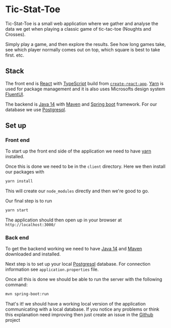 # Tic-Stat-Toe

Tic-Stat-Toe is a small web application where we gather and analyse the data we get when playing a classic game of tic-tac-toe (Noughts and Crosses).

Simply play a game, and then explore the results. See how long games take, see which player normally comes out on top, which square is best to take first. etc. 

## Stack

The front end is [React](https://reactjs.org/) with [TypeScript](https://www.typescriptlang.org/) build from [`create-react-app`](https://reactjs.org/docs/create-a-new-react-app.html). [Yarn](https://yarnpkg.com/) is used for package management and it is also uses Microsofts design system [FluentUI](https://developer.microsoft.com/en-us/fluentui#/).

The backend is [Java 14](https://openjdk.java.net/projects/jdk/14/) with [Maven](https://maven.apache.org/) and [Spring boot](https://spring.io/projects/spring-boot) framework. For our database we use [Postgresql](https://www.postgresql.org/). 

## Set up

### Front end

To start up the front end side of the application we need to have [yarn](https://yarnpkg.com/) installed. 

Once this is done we need to be in the `client` directory. Here we then install our packages with

```sh
yarn install
```

 This will create our `node_modules` directly and then we're good to go. 

Our final step is to run

```sh
yarn start
```

The application should then open up in your browser at `http://localhost:3000/`

### Back end

To get the backend working we need to have [Java 14](https://openjdk.java.net/projects/jdk/14/) and [Maven](https://maven.apache.org/download.cgi) downloaded and installed. 

Next step is to set up your local [Postgresql](https://www.postgresql.org/) database. For connection information see `application.properties` file. 

Once all this is done we should be able to run the server with the following command:

```sh
mvn spring-boot:run
```

That's it! we should have a working local version of the application communicating with a local database. If you notice any problems or think this explanation need improving then just create an issue in the [Github](https://github.com/jacklovett/Tic-Stat-Toe) project
